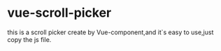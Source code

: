 # vue-scroll-picker
this is a scroll picker create by Vue-component,and it`s easy to use,just copy the js file. 
